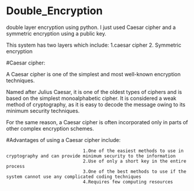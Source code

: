 # Double_Encryption
double layer encryption using python.
I just used Caesar cipher and a symmetric encryption using a public key.

This system has two layers which include:
           1.caesar cipher
           2. Symmetric encryption

#Caesar cipher:

A  Caesar cipher is one of the simplest and most well-known encryption techniques.

Named after Julius Caesar, it is one of the oldest types of ciphers and is based on the simplest monoalphabetic cipher. It is considered a weak method of cryptography, as it is easy to decode the message owing to its minimum security techniques.

For the same reason, a Caesar cipher is often incorporated only in parts of other complex encryption schemes.

#Advantages of using a Caesar cipher include:

                                 1.One of the easiest methods to use in cryptography and can provide minimum security to the information
                                 2.Use of only a short key in the entire process
                                 3.One of the best methods to use if the system cannot use any complicated coding techniques
                                 4.Requires few computing resources
